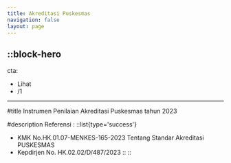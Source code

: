 ```yaml
---
title: Akreditasi Puskesmas
navigation: false
layout: page
---
```


::block-hero
---
cta:
  - Lihat
  - /1
<!-- secondary:
  - Open on GitHub →
  - https://github.com/mlengse/akred-2023 -->
---

#title
Instrumen Penilaian Akreditasi Puskesmas tahun 2023

#description
Referensi :
::list{type='success'}

- KMK No.HK.01.07-MENKES-165-2023 Tentang Standar Akreditasi PUSKESMAS 
- Kepdirjen No. HK.02.02/D/487/2023 
::
::
